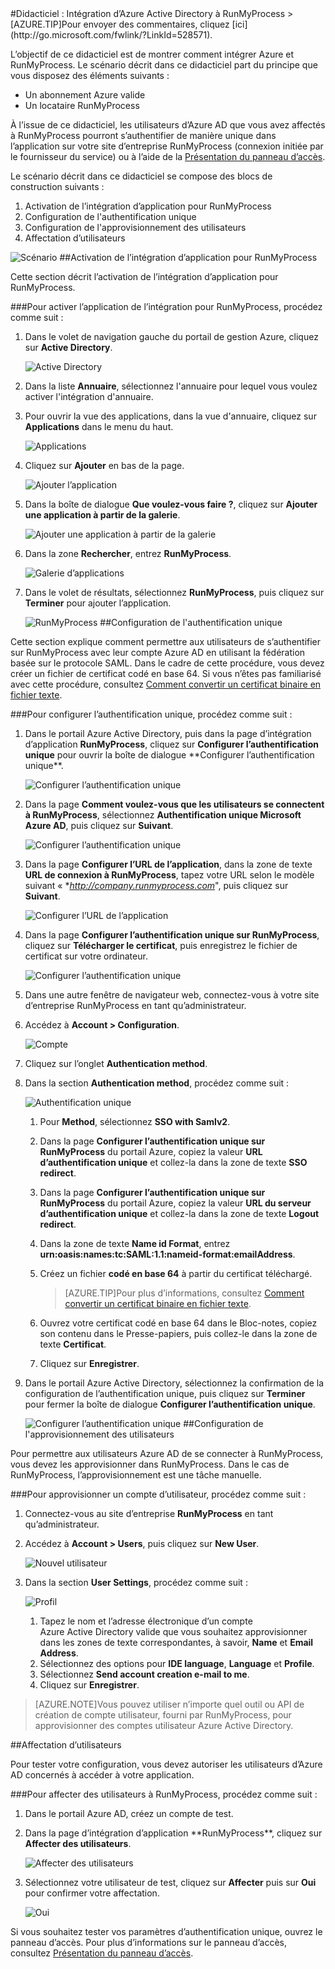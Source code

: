 <properties pageTitle="Didacticiel : Intégration d’Azure Active Directory à RunMyProcess | Microsoft Azure" description="Apprenez à utiliser RunMyProcess avec Azure Active Directory pour activer l’authentification unique, l’approvisionnement automatique et bien plus encore." services="active-directory" authors="MarkusVi"  documentationCenter="na" manager="stevenpo"/>
<tags ms.service="active-directory" ms.devlang="na" ms.topic="article" ms.tgt_pltfrm="na" ms.workload="identity" ms.date="08/01/2015" ms.author="markvi" />
#Didacticiel : Intégration d’Azure Active Directory à RunMyProcess
>[AZURE.TIP]Pour envoyer des commentaires, cliquez [ici](http://go.microsoft.com/fwlink/?LinkId=528571).
  
L’objectif de ce didacticiel est de montrer comment intégrer Azure et RunMyProcess. Le scénario décrit dans ce didacticiel part du principe que vous disposez des éléments suivants :

-   Un abonnement Azure valide
-   Un locataire RunMyProcess
  
À l’issue de ce didacticiel, les utilisateurs d’Azure AD que vous avez affectés à RunMyProcess pourront s’authentifier de manière unique dans l’application sur votre site d’entreprise RunMyProcess (connexion initiée par le fournisseur du service) ou à l’aide de la [Présentation du panneau d’accès](https://msdn.microsoft.com/library/dn308586).
  
Le scénario décrit dans ce didacticiel se compose des blocs de construction suivants :

1.  Activation de l’intégration d’application pour RunMyProcess
2.  Configuration de l'authentification unique
3.  Configuration de l'approvisionnement des utilisateurs
4.  Affectation d’utilisateurs

![Scénario](./media/active-directory-saas-runmyprocess-tutorial/IC789614.png "Scénario")
##Activation de l’intégration d’application pour RunMyProcess
  
Cette section décrit l’activation de l’intégration d’application pour RunMyProcess.

###Pour activer l’application de l’intégration pour RunMyProcess, procédez comme suit :

1.  Dans le volet de navigation gauche du portail de gestion Azure, cliquez sur **Active Directory**.

    ![Active Directory](./media/active-directory-saas-runmyprocess-tutorial/IC700993.png "Active Directory")

2.  Dans la liste **Annuaire**, sélectionnez l'annuaire pour lequel vous voulez activer l'intégration d'annuaire.

3.  Pour ouvrir la vue des applications, dans la vue d'annuaire, cliquez sur **Applications** dans le menu du haut.

    ![Applications](./media/active-directory-saas-runmyprocess-tutorial/IC700994.png "Applications")

4.  Cliquez sur **Ajouter** en bas de la page.

    ![Ajouter l’application](./media/active-directory-saas-runmyprocess-tutorial/IC749321.png "Ajouter l’application")

5.  Dans la boîte de dialogue **Que voulez-vous faire ?**, cliquez sur **Ajouter une application à partir de la galerie**.

    ![Ajouter une application à partir de la galerie](./media/active-directory-saas-runmyprocess-tutorial/IC749322.png "Ajouter une application à partir de la galerie")

6.  Dans la zone **Rechercher**, entrez **RunMyProcess**.

    ![Galerie d’applications](./media/active-directory-saas-runmyprocess-tutorial/IC789615.png "Galerie d’applications")

7.  Dans le volet de résultats, sélectionnez **RunMyProcess**, puis cliquez sur **Terminer** pour ajouter l’application.

    ![RunMyProcess](./media/active-directory-saas-runmyprocess-tutorial/IC789616.png "RunMyProcess")
##Configuration de l'authentification unique
  
Cette section explique comment permettre aux utilisateurs de s’authentifier sur RunMyProcess avec leur compte Azure AD en utilisant la fédération basée sur le protocole SAML. Dans le cadre de cette procédure, vous devez créer un fichier de certificat codé en base 64. Si vous n’êtes pas familiarisé avec cette procédure, consultez [Comment convertir un certificat binaire en fichier texte](http://youtu.be/PlgrzUZ-Y1o).

###Pour configurer l’authentification unique, procédez comme suit :

1.  Dans le portail Azure Active Directory, puis dans la page d’intégration d’application **RunMyProcess**, cliquez sur **Configurer l’authentification unique** pour ouvrir la boîte de dialogue \*\*Configurer l’authentification unique\*\*.

    ![Configurer l’authentification unique](./media/active-directory-saas-runmyprocess-tutorial/IC789617.png "Configurer l’authentification unique")

2.  Dans la page **Comment voulez-vous que les utilisateurs se connectent à RunMyProcess**, sélectionnez **Authentification unique Microsoft Azure AD**, puis cliquez sur **Suivant**.

    ![Configurer l’authentification unique](./media/active-directory-saas-runmyprocess-tutorial/IC789622.png "Configurer l’authentification unique")

3.  Dans la page **Configurer l’URL de l’application**, dans la zone de texte **URL de connexion à RunMyProcess**, tapez votre URL selon le modèle suivant « \**http://company.runmyprocess.com*", puis cliquez sur **Suivant**.

    ![Configurer l’URL de l’application](./media/active-directory-saas-runmyprocess-tutorial/IC789623.png "Configurer l’URL de l’application")

4.  Dans la page **Configurer l’authentification unique sur RunMyProcess**, cliquez sur **Télécharger le certificat**, puis enregistrez le fichier de certificat sur votre ordinateur.

    ![Configurer l’authentification unique](./media/active-directory-saas-runmyprocess-tutorial/IC789624.png "Configurer l’authentification unique")

5.  Dans une autre fenêtre de navigateur web, connectez-vous à votre site d’entreprise RunMyProcess en tant qu’administrateur.

6.  Accédez à **Account > Configuration**.

    ![Compte](./media/active-directory-saas-runmyprocess-tutorial/IC789625.png "Compte")

7.  Cliquez sur l’onglet **Authentication method**.

8.  Dans la section **Authentication method**, procédez comme suit :

    ![Authentification unique](./media/active-directory-saas-runmyprocess-tutorial/IC789626.png "Authentification unique")

    1.  Pour **Method**, sélectionnez **SSO with Samlv2**.
    2.  Dans la page **Configurer l’authentification unique sur RunMyProcess** du portail Azure, copiez la valeur **URL d’authentification unique** et collez-la dans la zone de texte **SSO redirect**.
    3.  Dans la page **Configurer l’authentification unique sur RunMyProcess** du portail Azure, copiez la valeur **URL du serveur d’authentification unique** et collez-la dans la zone de texte **Logout redirect**.
    4.  Dans la zone de texte **Name id Format**, entrez **urn:oasis:names:tc:SAML:1.1:nameid-format:emailAddress**.
    5.  Créez un fichier **codé en base 64** à partir du certificat téléchargé.  

        >[AZURE.TIP]Pour plus d’informations, consultez [Comment convertir un certificat binaire en fichier texte](http://youtu.be/PlgrzUZ-Y1o).

    6.  Ouvrez votre certificat codé en base 64 dans le Bloc-notes, copiez son contenu dans le Presse-papiers, puis collez-le dans la zone de texte **Certificat**.
    7.  Cliquez sur **Enregistrer**.

9.  Dans le portail Azure Active Directory, sélectionnez la confirmation de la configuration de l’authentification unique, puis cliquez sur **Terminer** pour fermer la boîte de dialogue **Configurer l’authentification unique**.

    ![Configurer l’authentification unique](./media/active-directory-saas-runmyprocess-tutorial/IC789627.png "Configurer l’authentification unique")
##Configuration de l'approvisionnement des utilisateurs
  
Pour permettre aux utilisateurs Azure AD de se connecter à RunMyProcess, vous devez les approvisionner dans RunMyProcess. Dans le cas de RunMyProcess, l’approvisionnement est une tâche manuelle.

###Pour approvisionner un compte d’utilisateur, procédez comme suit :

1.  Connectez-vous au site d’entreprise **RunMyProcess** en tant qu’administrateur.

2.  Accédez à **Account > Users**, puis cliquez sur **New User**.

    ![Nouvel utilisateur](./media/active-directory-saas-runmyprocess-tutorial/IC789631.png "Nouvel utilisateur")

3.  Dans la section **User Settings**, procédez comme suit :

    ![Profil](./media/active-directory-saas-runmyprocess-tutorial/IC789632.png "Profil")

    1.  Tapez le nom et l’adresse électronique d’un compte Azure Active Directory valide que vous souhaitez approvisionner dans les zones de texte correspondantes, à savoir, **Name** et **Email Address**.
    2.  Sélectionnez des options pour **IDE language**, **Language** et **Profile**.
    3.  Sélectionnez **Send account creation e-mail to me**.
    4.  Cliquez sur **Enregistrer**.

>[AZURE.NOTE]Vous pouvez utiliser n’importe quel outil ou API de création de compte utilisateur, fourni par RunMyProcess, pour approvisionner des comptes utilisateur Azure Active Directory.

##Affectation d’utilisateurs
  
Pour tester votre configuration, vous devez autoriser les utilisateurs d’Azure AD concernés à accéder à votre application.

###Pour affecter des utilisateurs à RunMyProcess, procédez comme suit :

1.  Dans le portail Azure AD, créez un compte de test.

2.  Dans la page d’intégration d’application \*\*RunMyProcess\*\*, cliquez sur **Affecter des utilisateurs**.

    ![Affecter des utilisateurs](./media/active-directory-saas-runmyprocess-tutorial/IC789633.png "Affecter des utilisateurs")

3.  Sélectionnez votre utilisateur de test, cliquez sur **Affecter** puis sur **Oui** pour confirmer votre affectation.

    ![Oui](./media/active-directory-saas-runmyprocess-tutorial/IC767830.png "Oui")
  
Si vous souhaitez tester vos paramètres d’authentification unique, ouvrez le panneau d’accès. Pour plus d’informations sur le panneau d’accès, consultez [Présentation du panneau d’accès](https://msdn.microsoft.com/library/dn308586).

<!---HONumber=August15_HO7-->